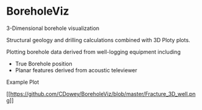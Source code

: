 # BoreholeViz
3-Dimensional borehole visualization

Structural geology and drilling calculations combined with 3D Ploty plots.

Plotting borehole data derived from well-logging equipment including
- True Borehole position
- Planar features derived from acoustic televiewer

Example Plot

[[https://github.com/CDowey/BoreholeViz/blob/master/Fracture_3D_well.png]]
